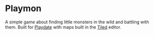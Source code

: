 # Playmon

A simple game about finding little monsters in the wild and battling with them. Built for [Playdate](https://play.date) with maps built in the [Tiled](https://www.mapeditor.org) editor.
